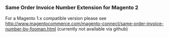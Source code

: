### Same Order Invoice Number Extension for Magento 2

For a Magento 1.x compatible version please see http://www.magentocommerce.com/magento-connect/same-order-invoice-number-by-fooman.html (currently not available via github)


